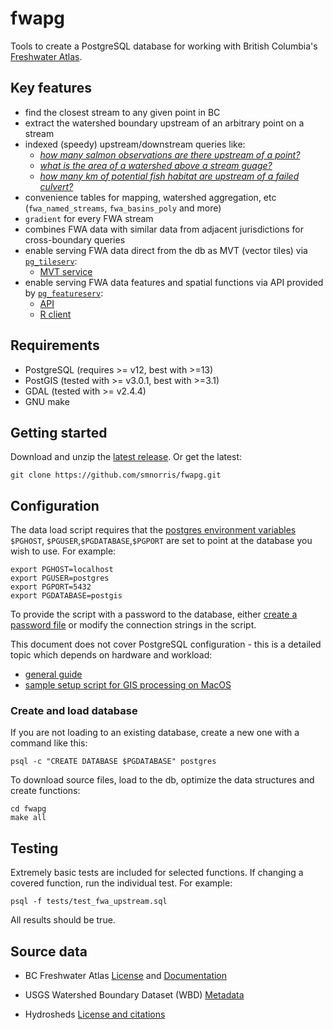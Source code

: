 # fwapg

Tools to create a PostgreSQL database for working with British Columbia's [Freshwater Atlas](https://www2.gov.bc.ca/gov/content/data/geographic-data-services/topographic-data/freshwater).


## Key features

- find the closest stream to any given point in BC
- extract the watershed boundary upstream of an arbitrary point on a stream
- indexed (speedy) upstream/downstream queries like:
    + [*how many salmon observations are there upstream of a point?*](https://github.com/smnorris/bcfishobs)
    + [*what is the area of a watershed above a stream guage?*](https://github.com/smnorris/bcbasins)
    + [*how many km of potential fish habitat are upstream of a failed culvert?*](https://github.com/smnorris/bcfishpass)
- convenience tables for mapping, watershed aggregation, etc (`fwa_named_streams`, `fwa_basins_poly` and more)
- `gradient`  for every FWA stream
- combines FWA data with similar data from adjacent jurisdictions for cross-boundary queries
- enable serving FWA data direct from the db as MVT (vector tiles) via [`pg_tileserv`](https://github.com/CrunchyData/pg_tileserv):
    + [MVT service](https://www.hillcrestgeo.ca/pg_tileserv)
- enable serving FWA data features and spatial functions via API provided by [`pg_featureserv`](https://github.com/CrunchyData/pg_featureserv):
    + [API](https://www.hillcrestgeo.ca/fwapg)
    + [R client](https://github.com/poissonconsulting/fwapgr/)


## Requirements

- PostgreSQL (requires >= v12, best with >=13)
- PostGIS (tested with >= v3.0.1, best with >=3.1)
- GDAL (tested with >= v2.4.4)
- GNU make


## Getting started

Download and unzip the [latest release](https://github.com/smnorris/fwapg/releases).
Or get the latest:

    git clone https://github.com/smnorris/fwapg.git


## Configuration

The data load script requires that the [postgres environment variables](https://www.postgresql.org/docs/current/libpq-envars.html) `$PGHOST`, `$PGUSER`,`$PGDATABASE`,`$PGPORT` are set to point at the database you wish to use. For example:

    export PGHOST=localhost
    export PGUSER=postgres
    export PGPORT=5432
    export PGDATABASE=postgis

To provide the script with a password to the database, either [create a password file]( https://www.postgresql.org/docs/current/libpq-pgpass.html) or modify the connection strings in the script.

This document does not cover PostgreSQL configuration - this is a detailed topic which depends on hardware and workload:

- [general guide](https://wiki.postgresql.org/wiki/Performance_Optimization)
- [sample setup script for GIS processing on MacOS](https://github.com/bcgov/designatedlands/blob/master/scripts/postgres_mac_setup.sh)


### Create and load database

If you are not loading to an existing database, create a new one with a command like this:

    psql -c "CREATE DATABASE $PGDATABASE" postgres

To download source files, load to the db, optimize the data structures and create functions:

    cd fwapg
    make all

## Testing

Extremely basic tests are included for selected functions.
If changing a covered function, run the individual test. For example:

    psql -f tests/test_fwa_upstream.sql

All results should be true.

## Source data

- BC Freshwater Atlas [License](https://www2.gov.bc.ca/gov/content/data/open-data/open-government-licence-bc)
and [Documentation](https://www2.gov.bc.ca/gov/content/data/geographic-data-services/topographic-data/freshwater)

- USGS Watershed Boundary Dataset (WBD) [Metadata](https://prd-tnm.s3.amazonaws.com/StagedProducts/Hydrography/WBD/National/GDB/WBD_National_GDB.xml)

- Hydrosheds [License and citations](https://www.hydrosheds.org/page/license)